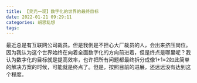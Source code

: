 ```yaml
---
title: 【灵光一现】数字化的世界的最终目标
date: 2022-01-21 09:29:11
categories: 胡思乱想
tags: 
---
```

最近总是有互联网公司裁员。但是我倒是不担心大厂裁员的人，会出来挤压岗位。因为我认为这个世界始终在向着全面数字化的方向前进着，但是终点是哪里呢？我认为数字化的目标就是提高效率，也许把所有问题都最终拆分成像1+1=2如此简单的解决方案的时候，可能就是终点了。但是，按照目前的进展，还远远没有达到这个程度。
